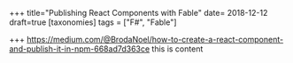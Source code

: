 +++
title="Publishing React Components with Fable"
date= 2018-12-12
draft=true
[taxonomies]
tags = ["F#", "Fable"]

+++
https://medium.com/@BrodaNoel/how-to-create-a-react-component-and-publish-it-in-npm-668ad7d363ce
this is content
